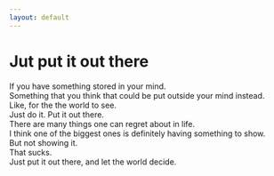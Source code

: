 ```yaml
---
layout: default
---
```


# Jut put it out there
If you have something stored in your mind. \
Something that you think that could be put outside your mind instead. \
Like, for the the world to see. \
Just do it. Put it out there. \
There are many things one can regret about in life. \
I think one of the biggest ones is definitely having something to show. \
But not showing it. \
That sucks. \
Just put it out there, and let the world decide. 
